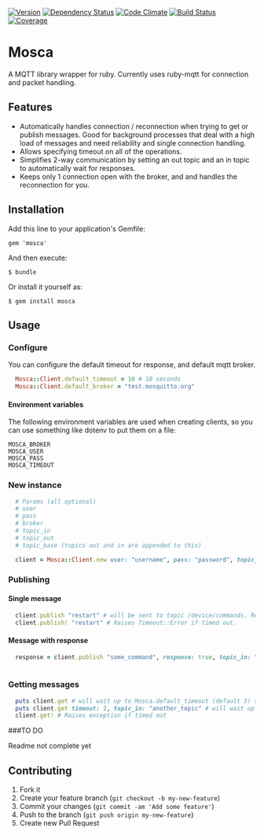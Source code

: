[![Version     ](https://img.shields.io/gem/v/mosca.svg)](https://rubygems.org/gems/mosca) [![Dependency Status](https://gemnasium.com/ionia-corporation/mosca.svg)](https://gemnasium.com/ionia-corporation/mosca) [![Code Climate](https://codeclimate.com/github/ionia-corporation/mosca.png)](https://codeclimate.com/github/ionia-corporation/mosca) [![Build Status](https://img.shields.io/travis/ionia-corporation/mosca/master.svg)](https://travis-ci.org/ionia-corporation/mosca) [![Coverage    ](https://img.shields.io/codeclimate/coverage/github/ionia-corporation/mosca.svg)](https://codeclimate.com/github/ionia-corporation/mosca)


# Mosca

A MQTT library wrapper for ruby. Currently uses ruby-mqtt for connection and packet handling.

## Features

- Automatically handles connection / reconnection when trying to get or publish messages. Good for background processes that deal with a high load of messages and need reliability and single connection handling.
- Allows specifying timeout on all of the operations.
- Simplifies 2-way communication by setting an out topic and an in topic to automatically wait for responses.
- Keeps only 1 connection open with the broker, and and handles the reconnection for you. 

## Installation

Add this line to your application's Gemfile:

    gem 'mosca'

And then execute:

    $ bundle

Or install it yourself as:

    $ gem install mosca

## Usage

### Configure

You can configure the default timeout for response, and default mqtt broker.

```ruby
  Mosca::Client.default_timeout = 10 # 10 seconds
  Mosca::Client.default_broker = "test.mosquitto.org"
```

#### Environment variables

The following environment variables are used when creating clients, so you can use something like dotenv to put them on a file:

    MOSCA_BROKER
    MOSCA_USER
    MOSCA_PASS
    MOSCA_TIMEOUT

### New instance

```ruby
  # Params (all optional)
  # user
  # pass
  # broker
  # topic_in
  # topic_out
  # topic_base (topics out and in are appended to this)

  client = Mosca::Client.new user: "username", pass: "password", topic_in: "readings", topic_out: "commands", topic_base: "/device/"
```

### Publishing

#### Single message

```ruby
  client.publish "restart" # will be sent to topic /device/commands. Returns nil if timed out.
  client.publish! "restart" # Raises Timeout::Error if timed out.
```

#### Message with response

```ruby
  response = client.publish "some_command", response: true, topic_in: "responses" # will publish and wait for a response on the /device/responses topic
  
```

### Getting messages

```ruby
  puts client.get # will wait up to Mosca.default_timeout (default 5) seconds. will return nil if no response comes.
  puts client.get timeout: 2, topic_in: "another_topic" # will wait up to 2 seconds for a response on the another_topic topic.
  client.get! # Raises exception if timed out
```

###TO DO

Readme not complete yet

## Contributing

1. Fork it
2. Create your feature branch (`git checkout -b my-new-feature`)
3. Commit your changes (`git commit -am 'Add some feature'`)
4. Push to the branch (`git push origin my-new-feature`)
5. Create new Pull Request
